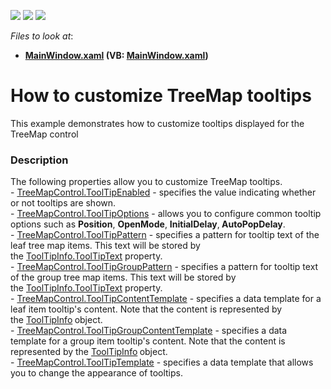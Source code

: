 <!-- default badges list -->
![](https://img.shields.io/endpoint?url=https://codecentral.devexpress.com/api/v1/VersionRange/128572039/21.1.5%2B)
[![](https://img.shields.io/badge/Open_in_DevExpress_Support_Center-FF7200?style=flat-square&logo=DevExpress&logoColor=white)](https://supportcenter.devexpress.com/ticket/details/T308914)
[![](https://img.shields.io/badge/📖_How_to_use_DevExpress_Examples-e9f6fc?style=flat-square)](https://docs.devexpress.com/GeneralInformation/403183)
<!-- default badges end -->
<!-- default file list -->
*Files to look at*:

* **[MainWindow.xaml](./CS/TreeMapToolTipSample/MainWindow.xaml) (VB: [MainWindow.xaml](./VB/TreeMapToolTipSample/MainWindow.xaml))**
<!-- default file list end -->
# How to customize TreeMap tooltips


This example demonstrates how to customize tooltips displayed for the TreeMap control


<h3>Description</h3>

The following properties allow you to customize TreeMap tooltips.<br>-&nbsp;<a href="https://documentation.devexpress.com/#WPF/DevExpressXpfTreeMapTreeMapControl_ToolTipEnabledtopic">TreeMapControl.ToolTipEnabled</a>&nbsp;- specifies the value indicating whether or not tooltips are shown.<br>-&nbsp;<a href="https://documentation.devexpress.com/#WPF/DevExpressXpfTreeMapTreeMapControl_ToolTipOptionstopic">TreeMapControl.ToolTipOptions</a>&nbsp;- allows you to configure common tooltip options such as&nbsp;<strong>Position</strong>,&nbsp;<strong>OpenMode</strong>,&nbsp;<strong>InitialDelay</strong>,<strong>&nbsp;AutoPopDelay</strong>.<br>-&nbsp;<a href="https://documentation.devexpress.com/#WPF/DevExpressXpfTreeMapTreeMapControl_ToolTipPatterntopic">TreeMapControl.ToolTipPattern</a>&nbsp;- specifies a pattern for tooltip text of the leaf tree map items. This text will be stored by the&nbsp;<a href="https://documentation.devexpress.com/#WPF/DevExpressXpfTreeMapToolTipInfo_ToolTipTexttopic">ToolTipInfo.ToolTipText</a>&nbsp;property.<br>-&nbsp;<a href="https://documentation.devexpress.com/#WPF/DevExpressXpfTreeMapTreeMapControl_ToolTipGroupPatterntopic">TreeMapControl.ToolTipGroupPattern</a>&nbsp;- specifies a pattern for tooltip text of the&nbsp;group&nbsp;tree map items. This text will be stored by the&nbsp;<a href="https://documentation.devexpress.com/#WPF/DevExpressXpfTreeMapToolTipInfo_ToolTipTexttopic">ToolTipInfo.ToolTipText</a>&nbsp;property.<br>-&nbsp;<a href="https://documentation.devexpress.com/#WPF/DevExpressXpfTreeMapTreeMapControl_ToolTipContentTemplatetopic">TreeMapControl.ToolTipContentTemplate</a>&nbsp;- specifies&nbsp;a data template&nbsp;for&nbsp;a leaf item&nbsp;tooltip's content. Note that the content is represented by the&nbsp;<a href="https://documentation.devexpress.com/#WPF/clsDevExpressXpfTreeMapToolTipInfotopic">ToolTipInfo</a><strong>&nbsp;</strong>object.<br>-&nbsp;<a href="https://documentation.devexpress.com/#WPF/DevExpressXpfTreeMapTreeMapControl_ToolTipGroupContentTemplatetopic">TreeMapControl.ToolTipGroupContentTemplate</a>&nbsp;-&nbsp;specifies a data template&nbsp;for a&nbsp;group&nbsp;item&nbsp;tooltip's content. Note that the content is represented by the&nbsp;<a href="https://documentation.devexpress.com/#WPF/clsDevExpressXpfTreeMapToolTipInfotopic">ToolTipInfo</a><strong>&nbsp;</strong>object.<br>- <a href="https://documentation.devexpress.com/#WPF/DevExpressXpfTreeMapTreeMapControl_ToolTipTemplatetopic">TreeMapControl.ToolTipTemplate</a>&nbsp;- specifies a data template that allows you to change the appearance of tooltips.

<br/>



